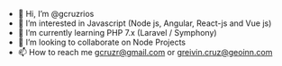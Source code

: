 - 👋 Hi, I’m @gcruzrios
- 👀 I’m interested in Javascript (Node js, Angular, React-js and Vue js)
- 🌱 I’m currently learning PHP 7.x (Laravel / Symphony)
- 💞️ I’m looking to collaborate on Node Projects
- 📫 How to reach me <gcruzr@gmail.com> or <greivin.cruz@geoinn.com>

<!---
gcruzrios/gcruzrios is a ✨ special ✨ repository because its `README.md` (this file) appears on your GitHub profile.
You can click the Preview link to take a look at your changes.
--->
